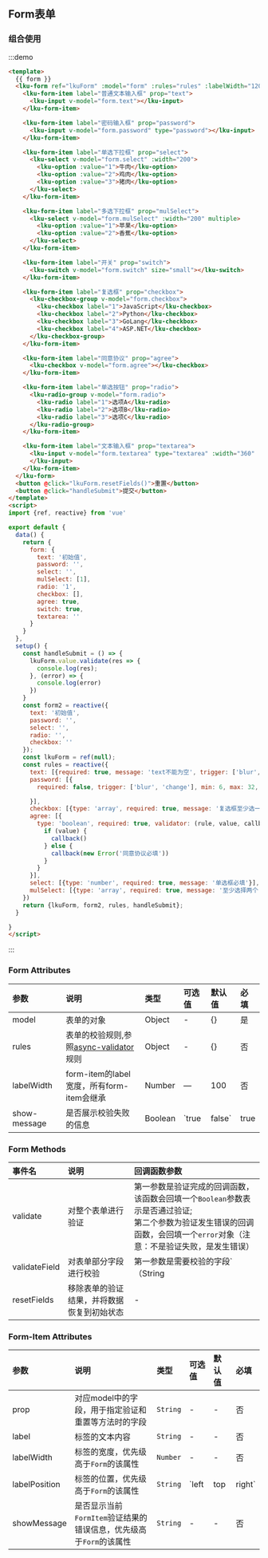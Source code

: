 ## Form表单
### 组合使用
:::demo
```html
<template>
  {{ form }}
  <lku-form ref="lkuForm" :model="form" :rules="rules" :labelWidth="120" labelPosition="right">
    <lku-form-item label="普通文本输入框" prop="text">
      <lku-input v-model="form.text"></lku-input>
    </lku-form-item>

    <lku-form-item label="密码输入框" prop="password">
      <lku-input v-model="form.password" type="password"></lku-input>
    </lku-form-item>

    <lku-form-item label="单选下拉框" prop="select">
      <lku-select v-model="form.select" :width="200">
        <lku-option :value="1">牛肉</lku-option>
        <lku-option :value="2">鸡肉</lku-option>
        <lku-option :value="3">猪肉</lku-option>
      </lku-select>
    </lku-form-item>

    <lku-form-item label="多选下拉框" prop="mulSelect">
      <lku-select v-model="form.mulSelect" :width="200" multiple>
        <lku-option :value="1">苹果</lku-option>
        <lku-option :value="2">香蕉</lku-option>
      </lku-select>
    </lku-form-item>

    <lku-form-item label="开关" prop="switch">
      <lku-switch v-model="form.switch" size="small"></lku-switch>
    </lku-form-item>

    <lku-form-item label="复选框" prop="checkbox">
      <lku-checkbox-group v-model="form.checkbox">
        <lku-checkbox label="1">JavaScript</lku-checkbox>
        <lku-checkbox label="2">Python</lku-checkbox>
        <lku-checkbox label="3">GoLang</lku-checkbox>
        <lku-checkbox label="4">ASP.NET</lku-checkbox>
      </lku-checkbox-group>
    </lku-form-item>

    <lku-form-item label="同意协议" prop="agree">
      <lku-checkbox v-model="form.agree"></lku-checkbox>
    </lku-form-item>

    <lku-form-item label="单选按钮" prop="radio">
      <lku-radio-group v-model="form.radio">
        <lku-radio label="1">选项A</lku-radio>
        <lku-radio label="2">选项B</lku-radio>
        <lku-radio label="3">选项C</lku-radio>
      </lku-radio-group>
    </lku-form-item>

    <lku-form-item label="文本输入框" prop="textarea">
      <lku-input v-model="form.textarea" type="textarea" :width="360" :rows="4">
      </lku-input>
    </lku-form-item>
  </lku-form>
  <button @click="lkuForm.resetFields()">重置</button>
  <button @click="handleSubmit">提交</button>
</template>
<script>
import {ref, reactive} from 'vue'

export default {
  data() {
    return {
      form: {
        text: '初始值',
        password: '',
        select: '',
        mulSelect: [1],
        radio: '1',
        checkbox: [],
        agree: true,
        switch: true,
        textarea: ''
      }
    }
  },
  setup() {
    const handleSubmit = () => {
      lkuForm.value.validate(res => {
        console.log(res);
      }, (error) => {
        console.log(error)
      })
    }
    const form2 = reactive({
      text: '初始值',
      password: '',
      select: '',
      radio: '',
      checkbox: ''
    });
    const lkuForm = ref(null);
    const rules = reactive({
      text: [{required: true, message: 'text不能为空', trigger: ['blur', 'change']}],
      password: [{
        required: false, trigger: ['blur', 'change'], min: 6, max: 32, message: '密码长度为6-32位'

      }],
      checkbox: [{type: 'array', required: true, message: '复选框至少选一个', min: 1}],
      agree: [{
        type: 'boolean', required: true, validator: (rule, value, callback) => {
          if (value) {
            callback()
          } else {
            callback(new Error('同意协议必填'))
          }
        }
      }],
      select: [{type: 'number', required: true, message: '单选框必填'}],
      mulSelect: [{type: 'array', required: true, message: '至少选择两个', min: 2}]
    })
    return {lkuForm, form2, rules, handleSubmit};
  }

}
</script>
```
:::

### Form Attributes

|  参数 |           说明 | 类型    | 可选值    |    默认值    | 必填
| :---  | :---         | :---| :--- | :---|:---|
| model | 表单的对象 | Object | -  | {} | 是
| rules | 表单的校验规则,参照<u>[async-validator](https://github.com/yiminghe/async-validator)</u>规则| Object | - | {} |否
| labelWidth | form-item的label宽度，所有form-item会继承 | Number| — | 100 | 否
| show-message | 是否展示校验失败的信息 | Boolean | `true | false` | true | 否

### Form Methods

 | 事件名        | 说明                                       | 回调函数参数                                                                                                                                                                |
 | :------------ | :----------------------------------------- | :-------------------------------------------------------------------------------------------------------------------------------------------------------------------------- |
 | validate      | 对整个表单进行验证                         | 第一参数是验证完成的回调函数，该函数会回填一个`Boolean`参数表示是否通过验证;<br>第二个参数为验证发生错误的回调函数，会回填一个`error`对象（注意：不是验证失败，是发生错误） |
 | validateField | 对表单部分字段进行校验                     | 第一参数是需要校验的字段`（String|Array<string>）`<br>第二个参数和第三个参数同`validate`方法的参数                                                                          |
 | resetFields   | 移除表单的验证结果，并将数据恢复到初始状态 | -                                                                                                                                                                           |

 ### Form-Item Attributes

| 参数  | 说明       | 类型    | 可选值 | 默认值 | 必填 |
| :---- | :--------- | :------ | :----- | :----- | :--- |
| prop | 对应model中的字段，用于指定验证和重置等方法时的字段 | `String` | -      | -  | 否   |
| label | 标签的文本内容 | `String` | -      | -  | 否   |
| labelWidth | 标签的宽度，优先级高于`Form`的该属性 | `Number` | -      | -  | 否   |
| labelPosition | 标签的位置，优先级高于`Form`的该属性 | `String` | `left|top|right`      | -  | 否   |
| showMessage | 是否显示当前`FormItem`验证结果的错误信息，优先级高于`Form`的该属性 | `String` | -      | -  | 否   |
